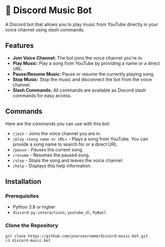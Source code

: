 # 🎵 Discord Music Bot

A Discord bot that allows you to play music from YouTube directly in your voice channel using slash commands.

## Features

- **Join Voice Channel:** The bot joins the voice channel you're in.
- **Play Music:** Play a song from YouTube by providing a name or a direct URL.
- **Pause/Resume Music:** Pause or resume the currently playing song.
- **Stop Music:** Stop the music and disconnect the bot from the voice channel.
- **Slash Commands:** All commands are available as Discord slash commands for easy access.

## Commands

Here are the commands you can use with this bot:

- `/join` - Joins the voice channel you are in.
- `/play <song name or URL>` - Plays a song from YouTube. You can provide a song name to search for or a direct URL.
- `/pause` - Pauses the current song.
- `/resume` - Resumes the paused song.
- `/stop` - Stops the song and leaves the voice channel.
- `/help` - Displays this help information.

## Installation

### Prerequisites

- Python 3.8 or higher
- `discord-py-interactions`, `youtube_dl`, `PyNaCl`

### Clone the Repository

```bash
git clone https://github.com/yourusername/discord-music-bot.git
cd discord-music-bot
